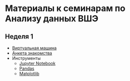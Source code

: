 Материалы к семинарам по Анализу данных ВШЭ
===========================================

## Неделя 1

- [Виртуальная машина](https://shad.people.yandex.net/)
- [Анкета знакомства](https://docs.google.com/forms/d/1e_-EB5AOvE4zOgXVN-DGV67tUPxvO8m4B3IVYE4ZAxo/viewform)
- Инструменты
  - [Jupyter Notebook](http://jupyter.org/) 
  - [Pandas](http://pandas.pydata.org/)
  - [Matplotlib](http://matplotlib.org/)


